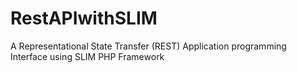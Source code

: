 # RestAPIwithSLIM
A Representational State Transfer (REST) Application programming Interface using SLIM PHP Framework
